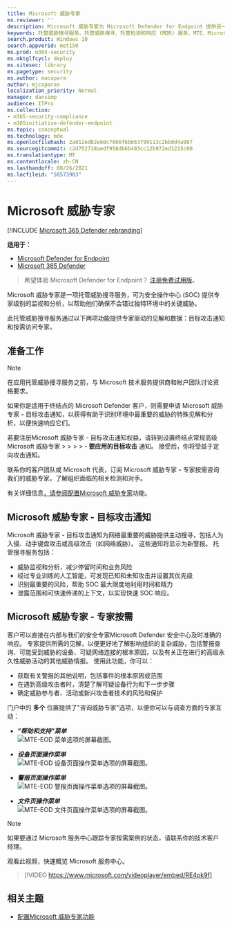 ```yaml
---
title: Microsoft 威胁专家
ms.reviewer: ''
description: Microsoft 威胁专家为 Microsoft Defender for Endpoint 提供另一层专业技能。
keywords: 托管威胁搜寻服务、托管威胁搜寻、托管检测和响应 (MDR) 服务、MTE、Microsoft 威胁专家、MTE-TAN、目标攻击通知、目标攻击通知
search.product: Windows 10
search.appverid: met150
ms.prod: m365-security
ms.mktglfcycl: deploy
ms.sitesec: library
ms.pagetype: security
ms.author: macapara
author: mjcaparas
localization_priority: Normal
manager: dansimp
audience: ITPro
ms.collection:
- m365-security-compliance
- m365initiative-defender-endpoint
ms.topic: conceptual
ms.technology: mde
ms.openlocfilehash: 2a012edb2e60c76b6f6b663799113c2bb0d4a987
ms.sourcegitcommit: c2d752718aedf958db6b403cc12b972ed1215c00
ms.translationtype: MT
ms.contentlocale: zh-CN
ms.lasthandoff: 08/26/2021
ms.locfileid: "58573903"
---
```

# <a name="microsoft-threat-experts"></a>Microsoft 威胁专家

[!INCLUDE [Microsoft 365 Defender rebranding](../../includes/microsoft-defender.md)]

**适用于：**
- [Microsoft Defender for Endpoint](https://go.microsoft.com/fwlink/p/?linkid=2154037)
- [Microsoft 365 Defender](https://go.microsoft.com/fwlink/?linkid=2118804)

> 希望体验 Microsoft Defender for Endpoint？ [注册免费试用版](https://signup.microsoft.com/create-account/signup?products=7f379fee-c4f9-4278-b0a1-e4c8c2fcdf7e&ru=https://aka.ms/MDEp2OpenTrial?ocid=docs-wdatp-exposedapis-abovefoldlink)。


Microsoft 威胁专家是一项托管威胁搜寻服务，可为安全操作中心 (SOC) 提供专家级别的监视和分析，以帮助他们确保不会错过独特环境中的关键威胁。
  
此托管威胁搜寻服务通过以下两项功能提供专家驱动的见解和数据：目标攻击通知和按需访问专家。

## <a name="before-you-begin"></a>准备工作 
> [!NOTE]
> 在应用托管威胁搜寻服务之前，与 Microsoft 技术服务提供商和帐户团队讨论资格要求。

如果你是适用于终结点的 Microsoft Defender 客户，则需要申请 Microsoft 威胁专家 **-** 目标攻击通知，以获得有助于识别环境中最重要的威胁的特殊见解和分析，以便快速响应它们。

若要注册Microsoft 威胁专家 - 目标攻击通知权益，请转到设置终结点常规高级Microsoft 威胁专家  >    >    >    >  **- 要应用的目标攻击** 通知。 接受后，你将受益于定向攻击通知。

联系你的客户团队或 Microsoft 代表，订阅 Microsoft 威胁专家 **-** 专家按需咨询我们的威胁专家，了解组织面临的相关检测和对手。

有关详细信息[，请参阅配置Microsoft 威胁专家](/microsoft-365/security/defender-endpoint/configure-microsoft-threat-experts#before-you-begin)功能。 

## <a name="microsoft-threat-experts---targeted-attack-notification"></a>Microsoft 威胁专家 - 目标攻击通知 
Microsoft 威胁专家 - 目标攻击通知为网络最重要的威胁提供主动搜寻，包括人为入侵、动手键盘攻击或高级攻击（如网络威胁）。 这些通知将显示为新警报。 托管搜寻服务包括：  
- 威胁监视和分析，减少停留时间和业务风险 
- 经过专业训练的人工智能，可发现已知和未知攻击并设置其优先级  
- 识别最重要的风险，帮助 SOC 最大限度地利用时间和精力 
- 泄露范围和可快速传递的上下文，以实现快速 SOC 响应。 
 
## <a name="microsoft-threat-experts---experts-on-demand"></a>Microsoft 威胁专家 - 专家按需
客户可以直接在内部与我们的安全专家Microsoft Defender 安全中心及时准确的响应。 专家提供所需的见解，以便更好地了解影响组织的复杂威胁，包括警报查询、可能受到威胁的设备、可疑网络连接的根本原因，以及有关正在进行的高级永久性威胁活动的其他威胁情报。 使用此功能，你可以：
- 获取有关警报的其他说明，包括事件的根本原因或范围 
- 在遇到高级攻击者时，清楚了解可疑设备行为和下一步步骤  
- 确定威胁参与者、活动或新兴攻击者技术的风险和保护 

门户中的 **多个** 位置提供了"咨询威胁专家"选项，以便你可以与调查方面的专家互动：

- <i>**"帮助和支持"菜单**</i><BR>
![MTE-EOD 菜单选项的屏幕截图。](images/mte-eod-menu.png)

- <i>**设备页面操作菜单**</i><BR>
![MTE-EOD 设备页面操作菜单选项的屏幕截图。](images/mte-eod-machines.png)

- <i>**警报页面操作菜单**</i><BR>
![MTE-EOD 警报页面操作菜单选项的屏幕截图。](images/mte-eod-alerts.png)

- <i>**文件页操作菜单**</i><BR>
![MTE-EOD 文件页面操作菜单选项的屏幕截图。](images/mte-eod-file.png)

> [!NOTE]
> 如果要通过 Microsoft 服务中心跟踪专家按需案例的状态，请联系你的技术客户经理。 

观看此视频，快速概览 Microsoft 服务中心。

>[!VIDEO https://www.microsoft.com/videoplayer/embed/RE4pk9f] 

   
## <a name="related-topic"></a>相关主题
- [配置Microsoft 威胁专家功能](configure-microsoft-threat-experts.md)
